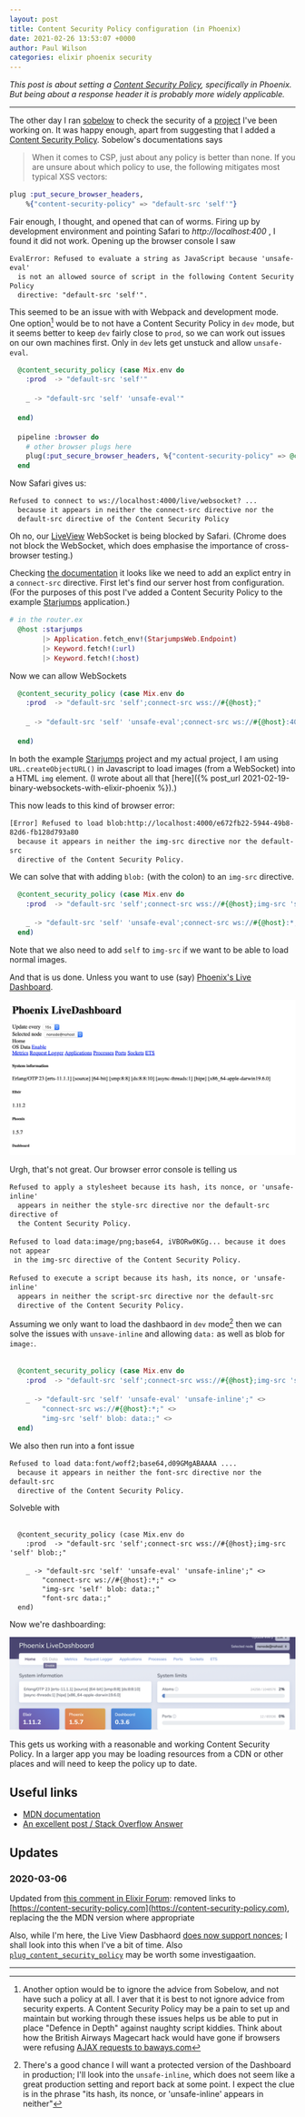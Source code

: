 ```yaml
---
layout: post
title: Content Security Policy configuration (in Phoenix)
date: 2021-02-26 13:53:07 +0000
author: Paul Wilson
categories: elixir phoenix security
---
```


_This post is about setting a [Content Security Policy](https://developer.mozilla.org/en-US/docs/Web/HTTP/CSP), specifically in Phoenix. But being about a response header it is probably more widely applicable._

---- 

The other day I ran [sobelow](http://hexdocs.pm/sobelow/) to check the security of a [project](https://github.com/paulanthonywilson/mcam) I've been working on. It was happy enough, apart from suggesting that I added a [Content Security Policy](https://developer.mozilla.org/en-US/docs/Web/HTTP/CSP). Sobelow's documentations says

> When it comes to CSP, just about any policy is better than none. If you are unsure about which policy to use, the following mitigates most typical XSS vectors:

```elixir
plug :put_secure_browser_headers, 
    %{"content-security-policy" => "default-src 'self'"}
```

Fair enough, I thought, and opened that can of worms. Firing up by development environment and pointing Safari to _http://localhost:400_   , I found it did not work. Opening up the browser console I saw

```
EvalError: Refused to evaluate a string as JavaScript because 'unsafe-eval' 
  is not an allowed source of script in the following Content Security Policy 
  directive: "default-src 'self'".
```

This seemed to be an issue with with Webpack and development mode. One option[^1] would be to not have a Content Security Policy in `dev` mode, but it seems better to keep `dev` fairly close to `prod`, so we can work out issues on our own machines first. Only in `dev` lets get unstuck and allow `unsafe-eval`.

```elixir
  @content_security_policy (case Mix.env do
    :prod  -> "default-src 'self'"

    _ -> "default-src 'self' 'unsafe-eval'"

  end)

  pipeline :browser do
    # other browser plugs here
    plug(:put_secure_browser_headers, %{"content-security-policy" => @content_security_policy})
  end

```

Now Safari gives us:

```
Refused to connect to ws://localhost:4000/live/websocket? ...  
  because it appears in neither the connect-src directive nor the 
  default-src directive of the Content Security Policy
```

Oh no, our [LiveView](https://hexdocs.pm/phoenix_live_view/Phoenix.LiveView.html) WebSocket is being blocked by Safari. (Chrome does not block the WebSocket, which does emphasise the importance of cross-browser testing.)

Checking [the documentation](https://developer.mozilla.org/en-US/docs/Web/HTTP/Headers/Content-Security-Policy#directives) it looks like we need to add an explict entry in a `connect-src` directive. First let's find our server host from configuration. (For the purposes of this post I've added a Content Security Policy to the example [Starjumps](https://github.com/paulanthonywilson/binary-websockets-example) application.)

```elixir
# in the router.ex
  @host :starjumps
        |> Application.fetch_env!(StarjumpsWeb.Endpoint)
        |> Keyword.fetch!(:url)
        |> Keyword.fetch!(:host)
```

Now we can allow WebSockets 

```elixir
  @content_security_policy (case Mix.env do
    :prod  -> "default-src 'self';connect-src wss://#{@host};"

    _ -> "default-src 'self' 'unsafe-eval';connect-src ws://#{@host}:400"

  end)
```

In both the example [Starjumps](https://github.com/paulanthonywilson/binary-websockets-example) project and my actual project, I am using `URL.createObjectURL()` in Javascript to load images (from a WebSocket) into a HTML `img` element. (I wrote about all that [here]({% post_url 2021-02-19-binary-websockets-with-elixir-phoenix %}).) 

This now leads to this kind of browser error:

```
[Error] Refused to load blob:http://localhost:4000/e672fb22-5944-49b8-82d6-fb128d793a80 
  because it appears in neither the img-src directive nor the default-src
  directive of the Content Security Policy.
```

We can solve that with adding `blob:` (with the colon) to an `img-src` directive.

```elixir
  @content_security_policy (case Mix.env do
    :prod  -> "default-src 'self';connect-src wss://#{@host};img-src 'self' blob:;"

    _ -> "default-src 'self' 'unsafe-eval';connect-src ws://#{@host}:*;img-src 'self' blob:;"
  end)
```

Note that we also need to add `self` to `img-src` if we want to be able to load normal images.

And that is us done. Unless you want to use (say) [Phoenix's Live Dashboard](https://github.com/phoenixframework/phoenix_live_dashboard/).


![Screenshot of a broken live dashboard](/assets/bad_dashboard.png)

Urgh, that's not great. Our browser error console is telling us

```
Refused to apply a stylesheet because its hash, its nonce, or 'unsafe-inline' 
  appears in neither the style-src directive nor the default-src directive of 
  the Content Security Policy.

Refused to load data:image/png;base64, iVBORw0KGg... because it does not appear
 in the img-src directive of the Content Security Policy.

Refused to execute a script because its hash, its nonce, or 'unsafe-inline' 
  appears in neither the script-src directive nor the default-src 
  directive of the Content Security Policy.
```

Assuming we only want to load the dashbaord in `dev` mode[^2] then we can solve the issues with `unsave-inline` and allowing `data:` as well as blob for `image:`. 

```elixir

  @content_security_policy (case Mix.env do
    :prod  -> "default-src 'self';connect-src wss://#{@host};img-src 'self' blob:;"

    _ -> "default-src 'self' 'unsafe-eval' 'unsafe-inline';" <>
        "connect-src ws://#{@host}:*;" <>
        "img-src 'self' blob: data:;" <>
  end)
```

We also then run into a font issue

```
Refused to load data:font/woff2;base64,d09GMgABAAAA .... 
  because it appears in neither the font-src directive nor the default-src 
  directive of the Content Security Policy.
```

Solveble with

```

  @content_security_policy (case Mix.env do
    :prod  -> "default-src 'self';connect-src wss://#{@host};img-src 'self' blob:;"

    _ -> "default-src 'self' 'unsafe-eval' 'unsafe-inline';" <>
        "connect-src ws://#{@host}:*;" <>
        "img-src 'self' blob: data:;"
        "font-src data:;"
  end)
```

Now we're dashboarding:

![Screenshot of a working live dashboard](/assets/good_dashboard.png)

This gets us working with a reasonable and working Content Security Policy. In a larger app you may be loading resources from a CDN or other places and will need to keep the policy up to date.


## Useful links

* [MDN documentation](https://developer.mozilla.org/en-US/docs/Web/HTTP/CSP)
* [An excellent post / Stack Overflow Answer](https://stackoverflow.com/questions/30280370/how-does-content-security-policy-csp-work#30280371)


## Updates

### **2020-03-06**

Updated from [this comment in Elixir Forum](https://elixirforum.com/t/phoenix-blog-post-content-security-policy-configuration-in-phoenix-with-liveview/37809/4?u=paulanthonywilson): removed links to [https://content-security-policy.com](https://content-security-policy.com), replacing the the MDN version where appropriate

Also, while I'm here, the Live View Dasbhaord [does now support nonces](https://github.com/phoenixframework/phoenix_live_dashboard/blob/master/CHANGELOG.md#v028-2020-09-15); I shall look into this when I've a bit of time. Also [`plug_content_security_policy`](https://elixirforum.com/t/plug-content-security-policy-generate-csp-headers-with-support-for-csp-level-2-nonces/24586) may be worth some investigaation.

---- 

[^1]: Another option would be to ignore the advice from Sobelow, and not have such a policy at all. I aver that it is best to not ignore advice from security experts. A Content Security Policy may be a pain to set up and maintain but working through these issues helps us be able to put in place "Defence in Depth" against naughty script kiddies. Think about how the British Airways Magecart hack would have gone if browsers were refusing [AJAX requests to baways.com](https://www.theregister.com/2018/09/11/british_airways_website_scripts/)

[^2]: There's a good chance I will want a protected version of the Dashboard in production; I'll look into the `unsafe-inline`, which does not seem like a great production setting and report back at some point. I expect the clue is in the phrase "its hash, its nonce, or 'unsafe-inline' appears in neither"